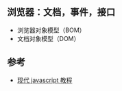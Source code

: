
## 浏览器：文档，事件，接口
- 浏览器对象模型（BOM）
- 文档对象模型（DOM）



## 参考
- [现代 javascript 教程](https://zh.javascript.info/)